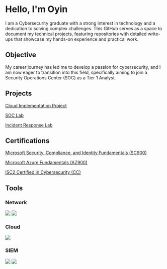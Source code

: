# Hello, I'm Oyin

I am a Cybersecurity graduate with a strong interest in technology and a dedication to solving complex challenges. This GitHub serves as a space to document my technical projects, featuring repositories with detailed write-ups that showcase my hands-on experience and practical work.

## Objective

My career journey has led me to develop a passion for cybersecurity, and I am now eager to transition into this field, specifically aiming to join a Security Operations Center (SOC) as a Tier 1 Analyst.

## Projects
<a href="https://github.com/Oyinotech/Cloud-Implementation-Project/tree/main">Cloud Implementation Project</a>


<a href="https://github.com/Oyinotech/SOC-Lab/tree/main">SOC Lab</a>

<a href="https://github.com/Oyinotech/Incident-Response-Lab">Incident Response Lab</a>

## Certifications
<div>
    
<a href="https://www.credly.com/badges/1e5107ab-7fee-4cca-8506-ad9b34507f62/public_url">Microsoft Security, Compliance, and Identity Fundamentals (SC900)</a> 

<a href="https://www.credly.com/badges/387c2652-7dbd-47ec-bcec-08116c0015c8/public_url">Microsoft Azure Fundamentals (AZ900)</a>

 <a href="https://www.credly.com/badges/f36f4c20-a3a7-4381-9ed2-451fb7e9a2b6/public_url">ISC2 Certified in Cybersecurity (CC)</a>
                                                                                                                                                                           
</div>


## Tools

### Network
<div>
    <img src="https://img.shields.io/badge/-Wireshark-1679A7?&style=for-the-badge&logo=Wireshark&logoColor=white" />
    <img src="https://img.shields.io/badge/-Nmap-4682B4?&style=for-the-badge&logo=gnu-bash&logoColor=white" />

</div>

### Cloud
<div>
<img src="https://img.shields.io/badge/-Microsoft_Azure-00A4EF?&style=for-the-badge&logo=Microsoft&logoColor=white" />
</div>

### SIEM
<div>
    <img src="https://img.shields.io/badge/-Microsoft_Sentinel-0078D4?&style=for-the-badge&logo=Microsoft&logoColor=white" />
    <img src="https://img.shields.io/badge/-Splunk-000000?&style=for-the-badge&logo=Splunk&logoColor=white" />
   </div>




